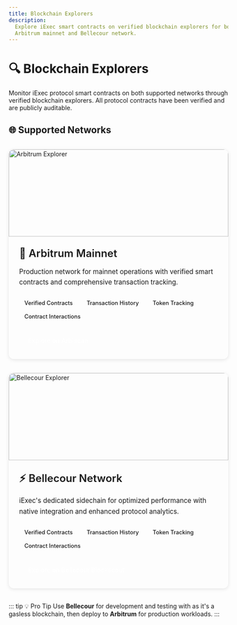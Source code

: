 ```yaml
---
title: Blockchain Explorers
description:
  Explore iExec smart contracts on verified blockchain explorers for both
  Arbitrum mainnet and Bellecour network.
---
```


# 🔍 Blockchain Explorers

Monitor iExec protocol smart contracts on both supported networks through
verified blockchain explorers. All protocol contracts have been verified and are
publicly auditable.

## 🌐 Supported Networks

<div class="networks-grid">
  <div class="network-card">
    <div class="card-image">
      <a href="https://arbiscan.io/" target="_blank" rel="noreferrer">
        <img src="/assets/tooling-&-explorers/blockchain-explorer/arbitrum-explorer.png" alt="Arbitrum Explorer">
      </a>
    </div>
    <div class="card-content">
      <h3>🔷 Arbitrum Mainnet</h3>
      <p class="card-description">
        Production network for mainnet operations with verified smart contracts and comprehensive transaction tracking.
      </p>
      <div class="card-features">
        <span class="feature-tag">Verified Contracts</span>
        <span class="feature-tag">Transaction History</span>
        <span class="feature-tag">Token Tracking</span>
        <span class="feature-tag">Contract Interactions</span>
      </div>
      <div class="card-actions">
        <a href="https://arbiscan.io/" target="_blank" rel="noreferrer" class="explorer-link">
          <Icon icon="mdi:eye" height="18" />
          Explore on Arbiscan
        </a>
      </div>
    </div>
  </div>

  <div class="network-card">
    <div class="card-image">
      <a href="https://blockscout-bellecour.iex.ec/" target="_blank" rel="noreferrer">
        <img src="/assets/tooling-&-explorers/blockchain-explorer/bellecour-explorer.png" alt="Bellecour Explorer">
      </a>
    </div>
    <div class="card-content">
      <h3>⚡ Bellecour Network</h3>
      <p class="card-description">
        iExec's dedicated sidechain for optimized performance with native integration and enhanced protocol analytics.
      </p>
      <div class="card-features">
        <span class="feature-tag">Verified Contracts</span>
        <span class="feature-tag">Transaction History</span>
        <span class="feature-tag">Token Tracking</span>
        <span class="feature-tag">Contract Interactions</span>
      </div>
      <div class="card-actions">
        <a href="https://blockscout-bellecour.iex.ec/" target="_blank" rel="noreferrer" class="explorer-link">
          <Icon icon="mdi:eye" height="18" />
          Explore on Bellecour Blockscout
        </a>
      </div>
    </div>
  </div>
</div>

::: tip 💡 Pro Tip Use **Bellecour** for development and testing with as it's a
gasless blockchain, then deploy to **Arbitrum** for production workloads. :::

<style scoped>
.networks-grid {
  display: grid;
  grid-template-columns: repeat(auto-fit, minmax(400px, 1fr));
  gap: 2rem;
  margin: 2rem 0;
}

.network-card {
  background: var(--vp-c-bg-soft);
  border: 1px solid var(--vp-c-border);
  border-radius: 12px;
  overflow: hidden;
  transition: all 0.3s ease;
  box-shadow: 0 2px 8px rgba(0, 0, 0, 0.1);
}

.network-card:hover {
  transform: translateY(-4px);
  box-shadow: 0 8px 25px rgba(0, 0, 0, 0.15);
  border-color: var(--vp-c-brand-1);
}

.card-image {
  position: relative;
  overflow: hidden;
}

.card-image img {
  width: 100%;
  height: 200px;
  object-fit: cover;
  transition: transform 0.3s ease;
}

.card-image:hover img {
  transform: scale(1.05);
}

.card-content {
  padding: 1.5rem;
}

.card-content h3 {
  margin: 0 0 1rem 0;
  color: var(--vp-c-text-1);
  font-size: 1.5rem;
  font-weight: 600;
}

.card-description {
  color: var(--vp-c-text-2);
  line-height: 1.6;
  margin-bottom: 1.5rem;
  font-size: 0.95rem;
}

.card-features {
  display: flex;
  flex-wrap: wrap;
  gap: 0.5rem;
  margin-bottom: 1.5rem;
}

.feature-tag {
  background: var(--vp-c-brand-soft);
  color: var(--vp-c-brand-1);
  padding: 0.25rem 0.75rem;
  border-radius: 20px;
  font-size: 0.8rem;
  font-weight: 500;
  border: 1px solid var(--vp-c-brand-2);
}

.card-actions {
  display: flex;
  gap: 1rem;
  flex-wrap: wrap;
}

.explorer-link {
  display: inline-flex;
  align-items: center;
  gap: 0.5rem;
  padding: 0.6rem 1.2rem;
  border-radius: 8px;
  text-decoration: none;
  font-weight: 500;
  font-size: 0.9rem;
  transition: all 0.2s ease;
  border: 1px solid transparent;
  background: var(--vp-c-brand-1);
  color: white;
}

.explorer-link:hover {
  background: var(--vp-c-brand-2);
  transform: translateY(-1px);
}

@media (max-width: 768px) {
  .networks-grid {
    grid-template-columns: 1fr;
    gap: 1.5rem;
  }
  
  .card-actions {
    flex-direction: column;
  }
  
  .explorer-link {
    justify-content: center;
  }
}
</style>

<script setup>
import { Icon } from '@iconify/vue';
</script>
